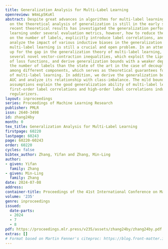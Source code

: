 ```yaml
---
title: Generalization Analysis for Multi-Label Learning
openreview: W4mLp5KuKl
abstract: Despite great advances in algorithms for multi-label learning, research
  on the theoretical analysis of generalization is still in the early stage. Some
  recent theoretical results has investigated the generalization performance of multi-label
  learning under several evaluation metrics, however, how to reduce the dependency
  on the number of labels, explicitly introduce label correlations, and quantitatively
  analyze the impact of various inductive biases in the generalization analysis of
  multi-label learning is still a crucial and open problem. In an attempt to make
  up for the gap in the generalization theory of multi-label learning, we develop
  several novel vector-contraction inequalities, which exploit the Lipschitz continuity
  of loss functions, and derive generalization bounds with a weaker dependency on
  the number of labels than the state of the art in the case of decoupling the relationship
  among different components, which serves as theoretical guarantees for the generalization
  of multi-label learning. In addition, we derive the generalization bound for Macro-Averaged
  AUC and analyze its relationship with class-imbalance. The mild bounds without strong
  assumptions explain the good generalization ability of multi-label learning with
  first-order label correlations and high-order label correlations induced by norm
  regularizers.
layout: inproceedings
series: Proceedings of Machine Learning Research
publisher: PMLR
issn: 2640-3498
id: zhang24by
month: 0
tex_title: Generalization Analysis for Multi-Label Learning
firstpage: 60220
lastpage: 60243
page: 60220-60243
order: 60220
cycles: false
bibtex_author: Zhang, Yifan and Zhang, Min-Ling
author:
- given: Yifan
  family: Zhang
- given: Min-Ling
  family: Zhang
date: 2024-07-08
address:
container-title: Proceedings of the 41st International Conference on Machine Learning
volume: '235'
genre: inproceedings
issued:
  date-parts:
  - 2024
  - 7
  - 8
pdf: https://proceedings.mlr.press/v235/assets/zhang24by/zhang24by.pdf
extras: []
# Format based on Martin Fenner's citeproc: https://blog.front-matter.io/posts/citeproc-yaml-for-bibliographies/
---
```

